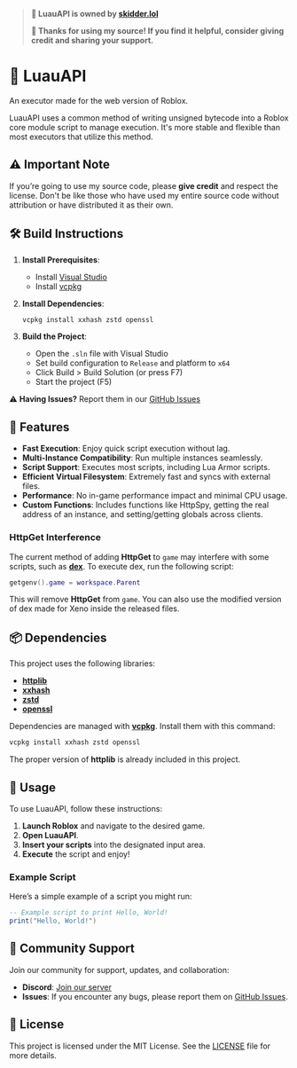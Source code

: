 > **🌿 LuauAPI is owned by [skidder.lol](https://discord.gg/eknR2BNPdT)**
> 
> **🙏 Thanks for using my source! If you find it helpful, consider giving credit and sharing your support.**

# 🌿 LuauAPI
An executor made for the web version of Roblox.

LuauAPI uses a common method of writing unsigned bytecode into a Roblox core module script to manage execution. It's more stable and flexible than most executors that utilize this method.

## ⚠️ Important Note
If you’re going to use my source code, please **give credit** and respect the license. Don't be like those who have used my entire source code without attribution or have distributed it as their own.

## 🛠️ Build Instructions
1. **Install Prerequisites**:
   - Install [Visual Studio](https://visualstudio.microsoft.com/)
   - Install [vcpkg](https://github.com/microsoft/vcpkg)

2. **Install Dependencies**:
   ```sh
   vcpkg install xxhash zstd openssl
   ```

3. **Build the Project**:
   - Open the `.sln` file with Visual Studio
   - Set build configuration to `Release` and platform to `x64`
   - Click Build > Build Solution (or press F7)
   - Start the project (F5)

⚠️ **Having Issues?** Report them in our [GitHub Issues](https://github.com/LuauDev/LuauAPI/issues)

## 🌟 Features
- **Fast Execution**: Enjoy quick script execution without lag.
- **Multi-Instance Compatibility**: Run multiple instances seamlessly.
- **Script Support**: Executes most scripts, including Lua Armor scripts.
- **Efficient Virtual Filesystem**: Extremely fast and syncs with external files.
- **Performance**: No in-game performance impact and minimal CPU usage.
- **Custom Functions**: Includes functions like HttpSpy, getting the real address of an instance, and setting/getting globals across clients.

### HttpGet Interference
The current method of adding **HttpGet** to `game` may interfere with some scripts, such as [**dex**](https://raw.githubusercontent.com/infyiff/backup/main/dex.lua). To execute dex, run the following script:

```lua
getgenv().game = workspace.Parent
```

This will remove **HttpGet** from `game`. You can also use the modified version of dex made for Xeno inside the released files.

## 📦 Dependencies
This project uses the following libraries:

- [**httplib**](https://github.com/yhirose/cpp-httplib)
- [**xxhash**](https://github.com/Cyan4973/xxHash)
- [**zstd**](https://github.com/facebook/zstd)
- [**openssl**](https://github.com/openssl/openssl)

Dependencies are managed with [**vcpkg**](https://github.com/microsoft/vcpkg). Install them with this command:

```sh
vcpkg install xxhash zstd openssl
```

The proper version of **httplib** is already included in this project.

## 📖 Usage
To use LuauAPI, follow these instructions:

1. **Launch Roblox** and navigate to the desired game.
2. **Open LuauAPI**.
3. **Insert your scripts** into the designated input area.
4. **Execute** the script and enjoy!

### Example Script
Here’s a simple example of a script you might run:

```lua
-- Example script to print Hello, World!
print("Hello, World!")
```

## 🤝 Community Support
Join our community for support, updates, and collaboration:

- **Discord**: [Join our server](https://discord.gg/e8r2mWRA)
- **Issues**: If you encounter any bugs, please report them on [GitHub Issues](https://github.com/LuauAPI/LuauAPI/issues).

## 📜 License
This project is licensed under the MIT License. See the [LICENSE](LICENSE) file for more details.
